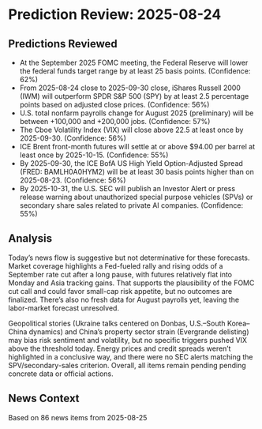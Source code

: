 # Prediction Review: 2025-08-24

## Predictions Reviewed

- At the September 2025 FOMC meeting, the Federal Reserve will lower the federal funds target range by at least 25 basis points. (Confidence: 62%)
- From 2025-08-24 close to 2025-09-30 close, iShares Russell 2000 (IWM) will outperform SPDR S&P 500 (SPY) by at least 2.5 percentage points based on adjusted close prices. (Confidence: 56%)
- U.S. total nonfarm payrolls change for August 2025 (preliminary) will be between +100,000 and +200,000 jobs. (Confidence: 57%)
- The Cboe Volatility Index (VIX) will close above 22.5 at least once by 2025-09-30. (Confidence: 56%)
- ICE Brent front-month futures will settle at or above $94.00 per barrel at least once by 2025-10-15. (Confidence: 55%)
- By 2025-09-30, the ICE BofA US High Yield Option-Adjusted Spread (FRED: BAMLH0A0HYM2) will be at least 30 basis points higher than on 2025-08-23. (Confidence: 56%)
- By 2025-10-31, the U.S. SEC will publish an Investor Alert or press release warning about unauthorized special purpose vehicles (SPVs) or secondary share sales related to private AI companies. (Confidence: 55%)

## Analysis

Today’s news flow is suggestive but not determinative for these forecasts. Market coverage highlights a Fed-fueled rally and rising odds of a September rate cut after a long pause, with futures relatively flat into Monday and Asia tracking gains. That supports the plausibility of the FOMC cut call and could favor small-cap risk appetite, but no outcomes are finalized. There’s also no fresh data for August payrolls yet, leaving the labor-market forecast unresolved.

Geopolitical stories (Ukraine talks centered on Donbas, U.S.–South Korea–China dynamics) and China’s property sector strain (Evergrande delisting) may bias risk sentiment and volatility, but no specific triggers pushed VIX above the threshold today. Energy prices and credit spreads weren’t highlighted in a conclusive way, and there were no SEC alerts matching the SPV/secondary-sales criterion. Overall, all items remain pending pending concrete data or official actions.

## News Context

Based on 86 news items from 2025-08-25
